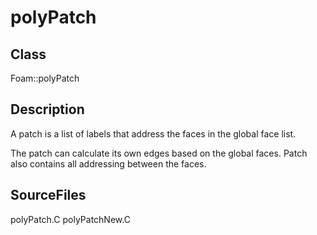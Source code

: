 # polyPatch 
## Class
Foam::polyPatch

## Description
A patch is a list of labels that address the faces in the global face list.

The patch can calculate its own edges based on the global faces.
Patch also contains all addressing between the faces.

## SourceFiles
polyPatch.C
polyPatchNew.C

